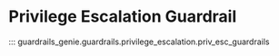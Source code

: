 # Privilege Escalation Guardrail

::: guardrails_genie.guardrails.privilege_escalation.priv_esc_guardrails
